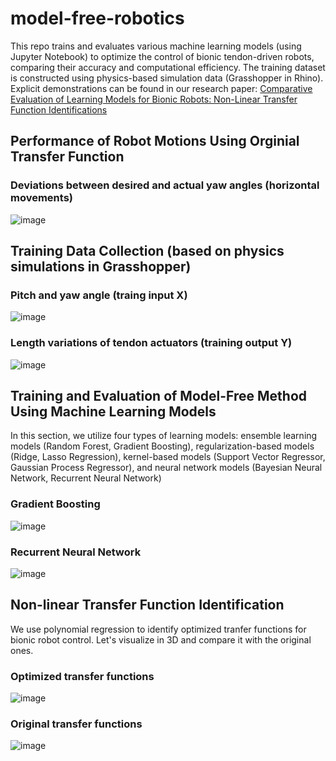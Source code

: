 # model-free-robotics
This repo trains and evaluates various machine learning models (using Jupyter Notebook) to optimize the control of bionic tendon-driven robots, comparing their accuracy and computational efficiency.
The training dataset is constructed using physics-based simulation data (Grasshopper in Rhino).
Explicit demonstrations can be found in our research paper:
[Comparative Evaluation of Learning Models for Bionic Robots: Non-Linear Transfer Function Identifications](https://arxiv.org/abs/2407.02428)


## Performance of Robot Motions Using Orginial Transfer Function
### Deviations between desired and actual yaw angles (horizontal movements)
![image](https://github.com/poyuhs/model-free-robotics/blob/main/result/fig_yawAngByTime_n4.png)

## Training Data Collection (based on physics simulations in Grasshopper)

### Pitch and yaw angle (traing input X)
![image](https://github.com/poyuhs/model-free-robotics/blob/main/result/fig_dataCollection_pitchYaw_2D.png)
### Length variations of tendon actuators (training output Y)
![image](https://github.com/poyuhs/model-free-robotics/blob/main/result/fig_dataCollection_lengthVar_2D.png)


## Training and Evaluation of Model-Free Method Using Machine Learning Models
In this section, we utilize four types of learning models: 
ensemble learning models (Random Forest, Gradient Boosting),
regularization-based models (Ridge, Lasso Regression),
kernel-based models (Support Vector Regressor, Gaussian Process Regressor), and 
neural network models (Bayesian Neural Network, Recurrent Neural Network)

### Gradient Boosting
![image](https://github.com/poyuhs/model-free-robotics/blob/main/result/fig_Gradient_Boosting_results.png)

### Recurrent Neural Network
![image](https://github.com/poyuhs/model-free-robotics/blob/main/result/fig_Recurrent_Neural_Network_results.png)


## Non-linear Transfer Function Identification
We use polynomial regression to identify optimized tranfer functions for bionic robot control.
Let's visualize in 3D and compare it with the original ones.

### Optimized transfer functions
![image](https://github.com/poyuhs/model-free-robotics/blob/main/result/fig_Polynomial_Transfer_Functions_3D.png)
### Original transfer functions
![image](https://github.com/poyuhs/model-free-robotics/blob/main/result/fig_Original_Transfer_Functions_3D.png)
